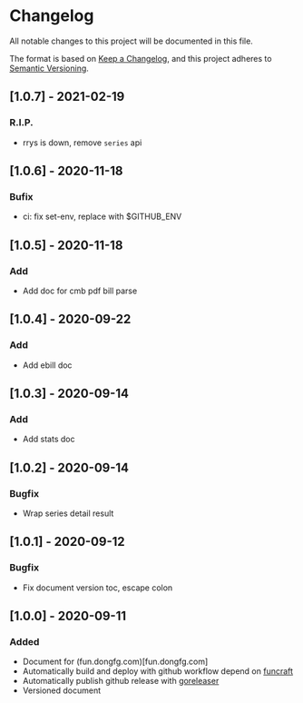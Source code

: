 # Changelog

All notable changes to this project will be documented in this file.

The format is based on [Keep a Changelog](https://keepachangelog.com/en/1.0.0/),
and this project adheres to [Semantic Versioning](https://semver.org/spec/v2.0.0.html).

## [1.0.7] - 2021-02-19

### R.I.P.

- rrys is down, remove `series` api

## [1.0.6] - 2020-11-18

### Bufix

- ci: fix set-env, replace with \$GITHUB_ENV

## [1.0.5] - 2020-11-18

### Add

- Add doc for cmb pdf bill parse

## [1.0.4] - 2020-09-22

### Add

- Add ebill doc

## [1.0.3] - 2020-09-14

### Add

- Add stats doc

## [1.0.2] - 2020-09-14

### Bugfix

- Wrap series detail result

## [1.0.1] - 2020-09-12

### Bugfix

- Fix document version toc, escape colon

## [1.0.0] - 2020-09-11

### Added

- Document for (fun.dongfg.com)[fun.dongfg.com]
- Automatically build and deploy with github workflow depend on [funcraft](https://github.com/alibaba/funcraft)
- Automatically publish github release with [goreleaser](https://goreleaser.com/)
- Versioned document
